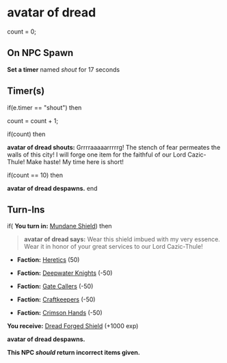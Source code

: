 # avatar of dread
count = 0;

## On NPC Spawn

**Set a timer** named *shout* for 17 seconds
## Timer(s)

if(e.timer == "shout") then


count = count + 1;

if(count) then


**avatar of dread shouts:** <span class="text-danger">Grrrraaaaarrrrrg! The stench of fear permeates the walls of this city! I will forge one item for the faithful of our Lord Cazic-Thule! Make haste!  My time here is short!</span>

if(count == 10) then


**avatar of dread despawns.**
end

## Turn-Ins





if( **You turn in:** [Mundane Shield](/item/14105)) then


>**avatar of dread says:** Wear this shield imbued with my very essence. Wear it in honor of your great services to our Lord Cazic-Thule!


* __Faction:__ [Heretics](/faction/265) (50)


* __Faction:__ [Deepwater Knights](/faction/242) (-50)


* __Faction:__ [Gate Callers](/faction/254) (-50)


* __Faction:__ [Craftkeepers](/faction/231) (-50)


* __Faction:__ [Crimson Hands](/faction/233) (-50)


 **You receive:**  [Dread Forged Shield](/item/14107) (+1000 exp)


**avatar of dread despawns.**

**This NPC *should* return incorrect items given.**
